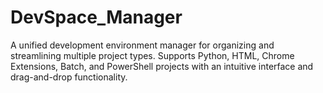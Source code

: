 # DevSpace_Manager
A unified development environment manager for organizing and streamlining multiple project types. Supports Python, HTML, Chrome Extensions, Batch, and PowerShell projects with an intuitive interface and drag-and-drop functionality.

